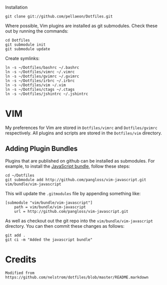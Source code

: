 Installation

    git clone git://github.com/pellaeon/Dotfiles.git

Where possible, Vim plugins are installed as git submodules. Check these out by
running the commands:

    cd Dotfiles
    git submodule init
    git submodule update

Create symlinks:

    ln -s ~/Dotfiles/bashrc ~/.bashrc
    ln -s ~/Dotfiles/vimrc ~/.vimrc
    ln -s ~/Dotfiles/gvimrc ~/.gvimrc
    ln -s ~/Dotfiles/irbrc ~/.irbrc
    ln -s ~/Dotfiles/vim ~/.vim
    ln -s ~/Dotfiles/ctags ~/.ctags
    ln -s ~/Dotfiles/jshintrc ~/.jshintrc

# VIM #

My preferences for Vim are stored in `Dotfiles/vimrc` and `Dotfiles/gvimrc`
respectively. All plugins and scripts are stored in the `Dotfiles/vim`
directory.

## Adding Plugin Bundles ##

Plugins that are published on github can be installed as submodules. For
example, to install the [JavaScript bundle][jsbun], follow these steps:

    cd ~/Dotfiles
    git submodule add http://github.com/pangloss/vim-javascript.git vim/bundle/vim-javascript

This will update the `.gitmodules` file by appending something like:

    [submodule "vim/bundle/vim-javascript"]
        path = vim/bundle/vim-javascript
        url = http://github.com/pangloss/vim-javascript.git
    
As well as checkout out the git repo into the
`vim/bundle/vim-javascript` directory. You can then commit these changes
as follows:

    git add .
    git ci -m "Added the javascript bundle"

# Credits #
    Modified from https://github.com/nelstrom/dotfiles/blob/master/README.markdown

[jsbun]: http://github.com/pangloss/vim-javascript.git
[ap]: http://github.com/michaeldv/awesome_print
[i_editor]: http://github.com/jberkel/interactive_editor
